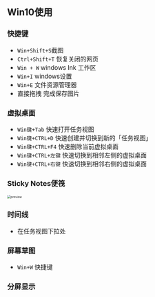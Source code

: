 ## Win10使用

### 快捷键

* `Win+Shift+S`截图
* `Ctrl+Shift+T` 恢复关闭的网页
* `Win + W` windows Ink 工作区
* `Win+I` windows设置
* `Win+E` 文件资源管理器
* 直接拖拽 完成保存图片

### 虚拟桌面

* `Win键+Tab` 快速打开任务视图
* `Win键+CTRL+D` 快速创建并切换到新的「任务视图」
* `Win键+CTRL+F4` 快速删除当前虚拟桌面
* `Win键+CTRL+左键` 快速切换到相邻左侧的虚拟桌面
* `Win键+CTRL+右键` 快速切换到相邻右侧的虚拟桌面

### Sticky Notes便筏

<img src="https://pic3.zhimg.com/v2-825d8df57d8dd29770702ede1e015366_r.jpg" alt="preview" style="zoom:50%;" />

### 时间线

* 在任务视图下拉处

### 屏幕草图

* `Win+W` 快捷键

### 分屏显示